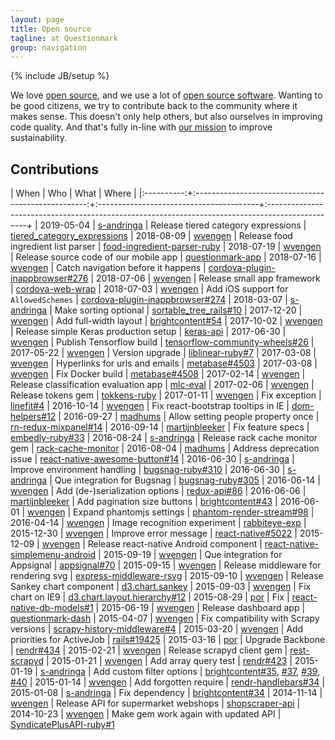 ```yaml
---
layout: page
title: Open source
tagline: at Questionmark
group: navigation
---
```

{% include JB/setup %}

We love [open source](https://en.wikipedia.org/wiki/Open_source), and we use a
lot of [open source software](https://en.wikipedia.org/wiki/Open-source_software).
Wanting to be good citizens, we try to contribute back to the community where it makes sense.
This doesn't only help others, but also ourselves in improving code quality.
And that's fully in-line with [our mission](https://www.thequestionmark.org/en/about-us)
to improve sustainability.


## Contributions

| When       | Who                                                 | What                                    | Where                                                                                           |
|:----------:+:---------------------------------------------------:+:----------------------------------------+:------------------------------------------------------------------------------------------------+
| 2019-05-04 | [s-andringa](https://github.com/s-andringa)         | Release tiered category expressions     | [tiered_category_expressions](https://github.com/q-m/tiered_category_expressions)
| 2018-08-09 | [wvengen](https://github.com/wvengen)               | Release food ingredient list parser     | [food-ingredient-parser-ruby](https://github.com/q-m/food-ingredient-parser-ruby)
| 2018-07-19 | [wvengen](https://github.com/wvengen)               | Release source code of our mobile app   | [questionmark-app](https://github.com/q-m/questionmark-app)
| 2018-07-16 | [wvengen](https://github.com/wvengen)               | Catch navigation before it happens      | [cordova-plugin-inappbrowser#276](https://github.com/apache/cordova-plugin-inappbrowser/pull/276)
| 2018-07-06 | [wvengen](https://github.com/wvengen)               | Release small app framework             | [cordova-web-wrap](https://github.com/q-m/cordova-web-wrap)
| 2018-07-03 | [wvengen](https://github.com/wvengen)               | Add iOS support for `AllowedSchemes`    | [cordova-plugin-inappbrowser#274](https://github.com/apache/cordova-plugin-inappbrowser/pull/274)
| 2018-03-07 | [s-andringa](https://github.com/s-andringa)         | Make sorting optional                   | [sortable_tree_rails#10](https://github.com/maxivak/sortable_tree_rails/pull/10)
| 2017-12-20 | [wvengen](https://github.com/wvengen)               | Add full-width layout                   | [brightcontent#54](https://github.com/brightin/brightcontent/pull/54)
| 2017-10-02 | [wvengen](https://github.com/wvengen)               | Release simple Keras production setup   | [keras-api](https://github.com/q-m/rabbiteye-exp/tree/master/keras-api)
| 2017-06-30 | [wvengen](https://github.com/wvengen)               | Publish Tensorflow build                | [tensorflow-community-wheels#26](https://github.com/yaroslavvb/tensorflow-community-wheels/issues/26)
| 2017-05-22 | [wvengen](https://github.com/wvengen)               | Version upgrade                         | [liblinear-ruby#7](https://github.com/kei500/liblinear-ruby/pull/7)
| 2017-03-08 | [wvengen](https://github.com/wvengen)               | Hyperlinks for urls and emails          | [metabase#4503](https://github.com/metabase/metabase/pull/4503)
| 2017-03-08 | [wvengen](https://github.com/wvengen)               | Fix Docker build                        | [metabase#4508](https://github.com/metabase/metabase/pull/4508)
| 2017-02-14 | [wvengen](https://github.com/wvengen)               | Release classification evaluation app   | [mlc-eval](https://github.com/q-m/mlc-eval)
| 2017-02-06 | [wvengen](https://github.com/wvengen)               | Release tokens gem                      | [tokkens-ruby](https://github.com/q-m/tokkens-ruby)
| 2017-01-11 | [wvengen](https://github.com/wvengen)               | Fix exception                           | [linefit#4](https://github.com/escline/linefit/pull/4)
| 2016-10-14 | [wvengen](https://github.com/wvengen)               | Fix react-bootstrap tooltips in IE      | [dom-helpers#12](https://github.com/react-bootstrap/dom-helpers/pull/12)
| 2016-09-27 | [madhums](https://github.com/madhums)               | Allow setting people property once      | [rn-redux-mixpanel#14](https://github.com/danscan/rn-redux-mixpanel/pull/14)
| 2016-09-14 | [martijnbleeker](https://github.com/martijnbleeker) | Fix feature specs                       | [embedly-ruby#33](https://github.com/embedly/embedly-ruby/pull/33)
| 2016-08-24 | [s-andringa](https://github.com/s-andringa)         | Release rack cache monitor gem          | [rack-cache-monitor](https://github.com/s-andringa/rack-cache-monitor)
| 2016-08-04 | [madhums](https://github.com/madhums)               | Address deprecation issue               | [react-native-awesome-button#14](https://github.com/larsvinter/react-native-awesome-button/pull/14)
| 2016-06-30 | [s-andringa](https://github.com/s-andringa)         | Improve environment handling            | [bugsnag-ruby#310](https://github.com/bugsnag/bugsnag-ruby/pull/310)
| 2016-06-30 | [s-andringa](https://github.com/s-andringa)         | Que integration for Bugsnag             | [bugsnag-ruby#305](https://github.com/bugsnag/bugsnag-ruby/pull/305)
| 2016-06-14 | [wvengen](https://github.com/wvengen)               | Add (de-)serialization options          | [redux-api#86](https://github.com/lexich/redux-api/pull/86)
| 2016-06-06 | [martijnbleeker](https://github.com/martijnbleeker) | Add pagination size buttons             | [brightcontent#43](https://github.com/brightin/brightcontent/pull/43)
| 2016-06-01 | [wvengen](https://github.com/wvengen)               | Expand phantomjs settings               | [phantom-render-stream#98](https://github.com/e-conomic/phantom-render-stream/pull/98)
| 2016-04-14 | [wvengen](https://github.com/wvengen)               | Image recognition experiment            | [rabbiteye-exp](https://github.com/q-m/rabbiteye-exp)
| 2015-12-30 | [wvengen](https://github.com/wvengen)               | Improve error message                   | [react-native#5022](https://github.com/facebook/react-native/pull/5022)
| 2015-12-09 | [wvengen](https://github.com/wvengen)               | Release react-native Android component  | [react-native-simplemenu-android](https://github.com/q-m/react-native-simplemenu-android)
| 2015-09-19 | [wvengen](https://github.com/wvengen)               | Que integration for Appsignal           | [appsignal#70](https://github.com/appsignal/appsignal/pull/70)
| 2015-09-15 | [wvengen](https://github.com/wvengen)               | Release middleware for rendering svg    | [express-middleware-rsvg](https://github.com/q-m/express-middleware-rsvg)
| 2015-09-10 | [wvengen](https://github.com/wvengen)               | Release Sankey chart component          | [d3.chart.sankey](https://github.com/q-m/d3.chart.sankey)
| 2015-09-03 | [wvengen](https://github.com/wvengen)               | Fix chart on IE9                        | [d3.chart.layout.hierarchy#12](https://github.com/bansaghi/d3.chart.layout.hierarchy/pull/12)
| 2015-08-29 | [por](https://github.com/por)                       | Fix                                     | [react-native-db-models#1](https://github.com/darkrishabh/react-native-db-models/pull/1)
| 2015-06-19 | [wvengen](https://github.com/wvengen)               | Release dashboard app                   | [questionmark-dash](https://github.com/q-m/questionmark-dash)
| 2015-04-07 | [wvengen](https://github.com/wvengen)               | Fix compatibility with Scrapy versions  | [scrapy-history-middleware#4](https://github.com/playandbuild/scrapy-history-middleware/pull/4)
| 2015-03-20 | [wvengen](https://github.com/wvengen)               | Add priorities for ActiveJob            | [rails#19425](https://github.com/rails/rails/pull/19425)
| 2015-03-16 | [por](https://github.com/por)                       | Upgrade Backbone                        | [rendr#434](https://github.com/rendrjs/rendr/pull/343)
| 2015-02-21 | [wvengen](https://github.com/wvengen)               | Release scrapyd client gem              | [rest-scrapyd](https://github.com/q-m/rest-scrapyd)
| 2015-01-21 | [wvengen](https://github.com/wvengen)               | Add array query test                    | [rendr#423](https://github.com/rendrjs/rendr/pull/423)
| 2015-01-19 | [s-andringa](https://github.com/s-andringa)         | Add custom filter options               | [brightcontent#35](https://github.com/brightin/brightcontent/pull/35), [#37](https://github.com/brightin/brightcontent/pull/37), [#39](https://github.com/brightin/brightcontent/pull/39), [#40](https://github.com/brightin/brightcontent/pull/40)
| 2015-01-14 | [wvengen](https://github.com/wvengen)               | Add forgotten require                   | [rendr-handlebars#34](https://github.com/rendrjs/rendr-handlebars/pull/34)
| 2015-01-08 | [s-andringa](https://github.com/s-andringa)         | Fix dependency                          | [brightcontent#34](https://github.com/brightin/brightcontent/pull/34)
| 2014-11-14 | [wvengen](https://github.com/wvengen)               | Release API for supermarket webshops    | [shopscraper-api](https://github.com/wvengen/shopscraper-api)
| 2014-10-23 | [wvengen](https://github.com/wvengen)               | Make gem work again with updated API    | [SyndicatePlusAPI-ruby#1](https://github.com/SyndicatePlus/SyndicatePlusAPI-Ruby/pull/1)

